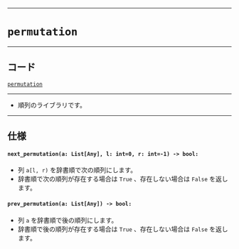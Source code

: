 _____

# `permutation`

_____

## コード

[`permutation`](https://github.com/titan-23/Library_py/blob/main/Algorithm/permutation.py)
<!-- code=https://github.com/titan-23/Library_py/blob/main/Algorithm\permutation.py -->

_____

- 順列のライブラリです。

_____

## 仕様

#### `next_permutation(a: List[Any], l: int=0, r: int=-1) -> bool:`
- 列 `a[l, r)` を辞書順で次の順列にします。 
- 辞書順で次の順列が存在する場合は `True` 、存在しない場合は `False` を返します。

#### `prev_permutation(a: List[Any]) -> bool:`
- 列 `a` を辞書順で後の順列にします。 
- 辞書順で後の順列が存在する場合は `True` 、存在しない場合は `False` を返します。

